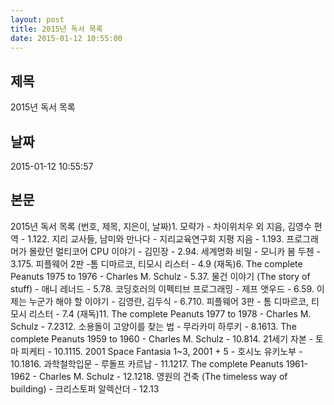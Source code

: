 ```yaml
---
layout: post
title: 2015년 독서 목록
date: 2015-01-12 10:55:00
---
```


## 제목
2015년 독서 목록

## 날짜
2015-01-12 10:55:57

## 본문
2015년 독서 목록 (번호, 제목, 지은이, 날짜)1. 모략가 - 차이위치우 외 지음, 김영수 편역 - 1.122. 지리 교사들, 남미와 만나다 - 지리교육연구회 지평 지음 - 1.193. 프로그래머가 몰랐던 멀티코어 CPU 이야기 - 김민장 - 2.94. 세계명화 비밀 - 모니카 봄 두첸 - 3.175. 피플웨어 2판 -톰 디마르코, 티모시 리스터 - 4.9 (재독)6. The complete Peanuts 1975 to 1976 - Charles M. Schulz - 5.37. 물건 이야기 (The story of stuff) - 애니 레너드 - 5.78. 코딩호러의 이펙티브 프로그래밍 - 제프 앳우드 - 6.59. 이제는 누군가 해야 할 이야기 - 김영란, 김두식 - 6.710. 피플웨어 3판 - 톰 디마르코, 티모시 리스터 - 7.4 (재독)11. The complete Peanuts 1977 to 1978 - Charles M. Schulz - 7.2312. 소용돌이 고양이를 찾는 법 - 무라카미 하루키 - 8.1613. The complete Peanuts 1959 to 1960 - Charles M. Schulz - 10.814. 21세기 자본 - 토마 피케티 - 10.1115. 2001 Space Fantasia 1~3, 2001 + 5 - 호시노 유키노부 - 10.1816. 과학철학입문 - 루돌프 카르납 - 11.1217. The complete Peanuts 1961-1962 - Charles M. Schulz - 12.1218. 영원의 건축 (The timeless way of building) - 크리스토퍼 알렉산더 - 12.13